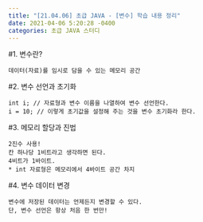 ```yaml
---
title: "[21.04.06] 초급 JAVA - [변수] 학습 내용 정리"
date: 2021-04-06 5:20:28 -0400
categories: 초급 JAVA 스터디
---
```



#1. 변수란?

	데이터(자료)를 임시로 담을 수 있는 메모리 공간


#2. 변수 선언과 초기화

	int i; // 자료형과 변수 이름을 나열하여 변수 선언한다.
	i = 10; // 이렇게 초기값을 설정해 주는 것을 변수 초기화라 한다.
	

#3. 메모리 할당과 진법

	2진수 사용!  
	칸 하나당 1비트라고 생각하면 된다.
	4비트가 1바이트.
	* int 자료형은 메모리에서 4바이트 공간 차지

#4. 변수 데이터 변경 

	변수에 저장된 데이터는 언제든지 변경할 수 있다.	
	단, 변수 선언은 항상 처음 한 번만!
